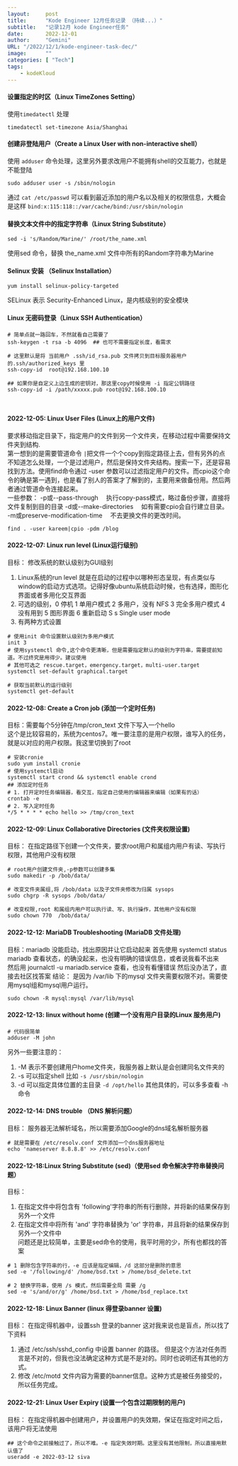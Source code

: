 ```yaml
---
layout:     post 
title:      "Kode Engineer 12月任务记录 （持续...）"
subtitle:   "记录12月 kode Engineer任务"
date:       2022-12-01
author:     "Gemini"
URL: "/2022/12/1/kode-engineer-task-dec/"
image:      ""
categories: [ "Tech"]
tags:
    - kodeKloud
---
```


####  设置指定的时区（Linux TimeZones Setting）
 使用`timedatectl` 处理
 ``` shell
 timedatectl set-timezone Asia/Shanghai
 ```
#### 创建非登陆用户（Create a Linux User with non-interactive shell）
使用 `adduser` 命令处理，这里另外要求改用户不能拥有shell的交互能力，也就是不能登陆
```shell
sudo adduser user -s /sbin/nologin
```
通过 `cat /etc/passwd` 可以看到最近添加的用户名以及相关的权限信息，大概会是这样 `bind:x:115:118::/var/cache/bind:/usr/sbin/nologin`

#### 替换文本文件中的指定字符串（Linux String Substitute）
```shell
sed -i 's/Random/Marine/' /root/the_name.xml
```
使用sed 命令，替换 the_name.xml 文件中所有的Random字符串为Marine

#### Selinux 安装 （Selinux Installation）
```shell
yum install selinux-policy-targeted
```
SELinux 表示 Security-Enhanced Linux，是内核级别的安全模块

#### Linux 无密码登录（Linux SSH Authentication）
```shell
# 简单点就一路回车，不然就看自己需要了
ssh-keygen -t rsa -b 4096  ## 也可不需要指定长度，看需求

# 这里默认是将 当前用户 .ssh/id_rsa.pub 文件拷贝到目标服务器用户的.ssh/authorized_keys 里
ssh-copy-id  root@192.168.100.10

## 如果你是自定义上边生成的密钥对，那这里copy时候使用 -i 指定公钥路径
ssh-copy-id -i /path/xxxxx.pub root@192.168.100.10



```

#### 2022-12-05: Linux User Files (Linux上的用户文件)

要求移动指定目录下，指定用户的文件到另一个文件夹，在移动过程中需要保持文件夹到结构.    
第一想到的是需要管道命令 `|`把文件一个个copy到指定路径上去，但有另外的点不知道怎么处理，一个是过滤用户，然后是保持文件夹结构。搜索一下，还是容易找到方法。使用find命令通过 -user 参数可以过滤指定用户的文件。而cpio这个命令的确是第一遇到，也是看了别人的答案才了解到的，主要用来做备份用。然后两者通过管道命令连接起来。    
一些参数：
-p或--pass-through 　执行copy-pass模式，略过备份步骤，直接将文件复制到目的目录
-d或--make-directories 　如有需要cpio会自行建立目录。
-m或preserve-modification-time 　不去更换文件的更改时间。
```shell
find . -user kareem|cpio -pdm /blog
```
#### 2022-12-07: Linux run level (Linux运行级别)
目标： 修改系统的默认级别为GUI级别
1. Linux系统的run level 就是在启动的过程中以哪种形态呈现，有点类似与window的启动方式选项。记得好像ubuntu系统启动时候，也有选择，图形化界面或者多用化交互界面
2. 可选的级别，0 停机 1 单用户模式 2 多用户，没有 NFS 3 完全多用户模式 4 没有用到 5 图形界面 6 重新启动 S s Single user mode
3. 有两种方式设置
 ```shell
# 使用init 命令设置默认级别为多用户模式 
init 3 
# 使用systemctl 命令,这个命令更清晰，但是需要指定默认的级别为字符串，需要提前知道。不过终究是用得少。建议使用
# 其他可选之 rescue.target，emergency.target，multi-user.target
systemctl set-default graphical.target

# 获取当前默认的运行级别
systemctl get-default
```
#### 2022-12-08: Create a Cron job (添加一个定时任务)
目标：需要每个5分钟在/tmp/cron_text 文件下写入一个hello   
这个是比较容易的，系统为centos7。唯一要注意的是用户权限，谁写入的任务，就是以对应的用户权限。我这里切换到了root
```shell
# 安装cronie
sudo yum install cronie
# 使用systemctl启动
systemctl start crond && systemctl enable crond
## 添加定时任务
# 1. 打开定时任务编辑器，看交互，指定自己使用的编辑器来编辑（如果有的话）
crontab -e
# 2. 写入定时任务
*/5 * * * * echo hello >> /tmp/cron_text
```

#### 2022-12-09: Linux Collaborative Directories (文件夹权限设置)
目标： 在指定路径下创建一个文件夹，要求root用户和属组内用户有读、写执行权限，其他用户没有权限
```shell
# root用户创建文件夹,-p参数可以创建多集
sudo makedir -p /bob/data/

# 改变文件夹属组,将 /bob/data 以及子文件夹修改为归属 sysops
sudo chgrp -R sysops /bob/data/ 

# 改变权限,root 和属组内用户可以执行读、写、执行操作，其他用户没有权限
sudo chown 770  /bob/data/ 

```

#### 2022-12-12: MariaDB Troubleshooting (MariaDB 文件处理)
目标：mariadb 没能启动，找出原因并让它启动起来
首先使用 systemctl status mariadb 查看状态，的确没起来，也没有明确的错误信息，或者说我看不出来    
然后用 journalctl -u mariadb.service 查看，也没有看懂错误
然后没办法了，直接去社区找答案
结论： 是因为 /var/lib 下的mysql 文件夹需要权限不对。需要使用mysql组和mysql用户运行。
```shell
sudo chown -R mysql:mysql /var/lib/mysql
```

#### 2022-12-13: linux without home (创建一个没有用户目录的Linux 服务用户)
```shell
# 代码很简单
adduser -M john 
```
另外一些要注意的：
1. -M 表示不要创建用户home文件夹，我服务器上默认是会创建同名文件夹的
2. -s 可以指定shell 比如 `-s /usr/sbin/nologin`
3. -d 可以指定具体位置的主目录 `-d /opt/hello`
其他具体的，可以多多查看 -h 命令

#### 2022-12-14: DNS trouble （DNS 解析问题）
目标： 服务器无法解析域名，所以需要添加Google的dns域名解析服务器
```shell
# 就是需要在 /etc/resolv.conf 文件添加一个dns服务器地址
echo 'nameserver 8.8.8.8' >> /etc/resolv.conf
```

#### 2022-12-18:Linux String Substitute (sed)（使用sed 命令解决字符串替换问题）
目标：
1. 在指定文件中将包含有 'following'字符串的所有行删除，并将新的结果保存到另外一个文件
2. 在指定文件中将所有 'and' 字符串替换为 'or' 字符串，并且将新的结果保存到另外一个文件中  
问题还是比较简单，主要是sed命令的使用，我平时用的少，所有也都找的答案
```shell
# 1 删除包含字符串的行，-e 应该是指定编辑，/d 这部分是删除的意思
sed -e '/following/d' /home/bsd.txt > /home/bsd_delete.txt

# 2 替换字符串，使用 /s 模式，然后需要全局 需要 /g
sed -e 's/and/or/g' /home/bsd.txt > /home/bsd_replace.txt
```

#### 2022-12-18: Linux Banner (linux 得登录banner 设置)
目标： 在指定得机器中，设置ssh 登录的banner
这对我来说也是盲点，所以找了下资料
1. 通过 /etc/ssh/sshd_config 中设置 banner 的路径。 但是这个方法对任务而言是不对的，但我也没法确定这种方式是不是对的。同时也说明还有其他的方式。
2. 修改 /etc/motd 文件内容为需要的banner信息。这种方式是被任务接受的，所以任务完成。

#### 2022-12-21: Linux User Expiry (设置一个包含过期限制的用户)
目标： 在指定得机器中创建用户，并设置用户的失效期，保证在指定时间之后，该用户将无法使用
```shell
## 这个命令之前接触过了，所以不难。-e 指定失效时期。这里没有其他限制，所以直接用默认值了
useradd -e 2022-03-12 siva
```

